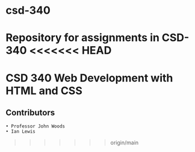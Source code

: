 # csd-340
Repository for assignments in CSD-340
<<<<<<< HEAD
=======

# CSD 340 Web Development with HTML and CSS
## Contributors
    • Professor John Woods
    • Ian Lewis
>>>>>>> origin/main
